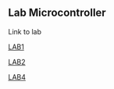 ## Lab Microcontroller

Link to lab

[LAB1](/Lab1/เนื้อหา.md)

[LAB2](/Lab2/เนื้อหา.md)

[LAB4](https://drive.google.com/open?id=1GsNwLtZhCCJ2qRwWeQmAVvzfzTAzyTR4)

